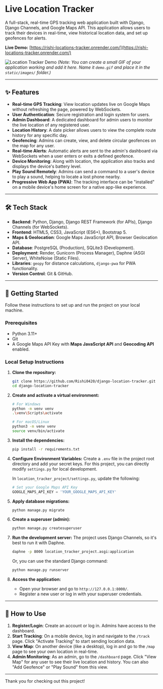 # Live Location Tracker

A full-stack, real-time GPS tracking web application built with Django, Django Channels, and Google Maps API. This application allows users to track their devices in real-time, view historical location data, and set up geofences for alerts.

**Live Demo:** [https://rishi-locations-tracker.onrender.com/](https://rishi-locations-tracker.onrender.com/)

![Location Tracker Demo](./static/images/demo.gif) 
*(Note: You can create a small GIF of your application working and add it here. Name it `demo.gif` and place it in the `static/images/` folder.)*

---

## ✨ Features

- **Real-time GPS Tracking**: View location updates live on Google Maps without refreshing the page, powered by WebSockets.
- **User Authentication**: Secure registration and login system for users.
- **Admin Dashboard**: A dedicated dashboard for admin users to monitor the live location of any registered user.
- **Location History**: A date picker allows users to view the complete route history for any specific day.
- **Geofencing**: Admins can create, view, and delete circular geofences on the map for any user.
- **Real-time Alerts**: Automatic alerts are sent to the admin's dashboard via WebSockets when a user enters or exits a defined geofence.
- **Device Monitoring**: Along with location, the application also tracks and displays the device's battery level.
- **Play Sound Remotely**: Admins can send a command to a user's device to play a sound, helping to locate a lost phone nearby.
- **Progressive Web App (PWA)**: The tracking interface can be "installed" on a mobile device's home screen for a native app-like experience.

---

## 🛠️ Tech Stack

- **Backend**: Python, Django, Django REST Framework (for APIs), Django Channels (for WebSockets).
- **Frontend**: HTML5, CSS3, JavaScript (ES6+), Bootstrap 5.
- **Maps & Geolocation**: Google Maps JavaScript API, Browser Geolocation API.
- **Database**: PostgreSQL (Production), SQLite3 (Development).
- **Deployment**: Render, Gunicorn (Process Manager), Daphne (ASGI Server), WhiteNoise (Static Files).
- **Libraries**: `geopy` for distance calculations, `django-pwa` for PWA functionality.
- **Version Control**: Git & GitHub.

---

## 🚀 Getting Started

Follow these instructions to set up and run the project on your local machine.

### Prerequisites

- Python 3.11+
- Git
- A Google Maps API Key with **Maps JavaScript API** and **Geocoding API** enabled.

### Local Setup Instructions

1.  **Clone the repository:**
    ```bash
    git clone https://github.com/Rishi0420/django-location-tracker.git
    cd django-location-tracker
    ```

2.  **Create and activate a virtual environment:**
    ```bash
    # For Windows
    python -m venv venv
    .\venv\Scripts\activate

    # For macOS/Linux
    python3 -m venv venv
    source venv/bin/activate
    ```

3.  **Install the dependencies:**
    ```bash
    pip install -r requirements.txt
    ```

4.  **Configure Environment Variables:**
    Create a `.env` file in the project root directory and add your secret keys. For this project, you can directly modify `settings.py` for local development.

    In `location_tracker_project/settings.py`, update the following:
    ```python
    # Set your Google Maps API Key
    GOOGLE_MAPS_API_KEY = 'YOUR_GOOGLE_MAPS_API_KEY'
    ```

5.  **Apply database migrations:**
    ```bash
    python manage.py migrate
    ```

6.  **Create a superuser (admin):**
    ```bash
    python manage.py createsuperuser
    ```

7.  **Run the development server:**
    The project uses Django Channels, so it's best to run it with Daphne.
    ```bash
    daphne -p 8000 location_tracker_project.asgi:application
    ```
    Or, you can use the standard Django command:
    ```bash
    python manage.py runserver
    ```

8.  **Access the application:**
    -   Open your browser and go to `http://127.0.0.1:8000/`.
    -   Register a new user or log in with your superuser credentials.

---

## 📝 How to Use

1.  **Register/Login**: Create an account or log in. Admins have access to the dashboard.
2.  **Start Tracking**: On a mobile device, log in and navigate to the `/track` page. Click "Activate Tracking" to start sending location data.
3.  **View Map**: On another device (like a desktop), log in and go to the `/map` page to see your own location in real-time.
4.  **Admin Monitoring**: As an admin, go to the `/dashboard` page. Click "View Map" for any user to see their live location and history. You can also "Add Geofence" or "Play Sound" from this view.

---

Thank you for checking out this project!
